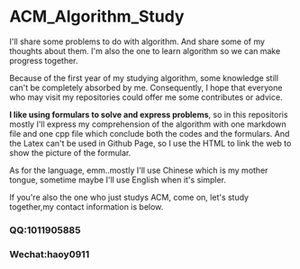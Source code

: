 # ACM_Algorithm_Study
I'll share some problems to do with algorithm. And share some of my thoughts about them. I'm also the one to learn algorithm so we can make progress together.

Because of the first year of my studying algorithm, some knowledge still can't be completely absorbed by me. Consequently, I hope that everyone who may visit my repositories could offer me some contributes or advice.

**I like using formulars to solve and express problems**, so in this repositoris mostly I'll express my comprehension of the algorithm with one markdown file and one cpp file which conclude both the codes and the formulars. And the Latex can't be used in Github Page, so I use the HTML to link the web to show the picture of the formular.

As for the language, emm..mostly I'll use Chinese which is my mother tongue, sometime maybe I'll use English when it's simpler.

If you're also the one who just studys ACM, come on, let's study together,my contact information is below.

### QQ:1011905885 
### Wechat:haoy0911
